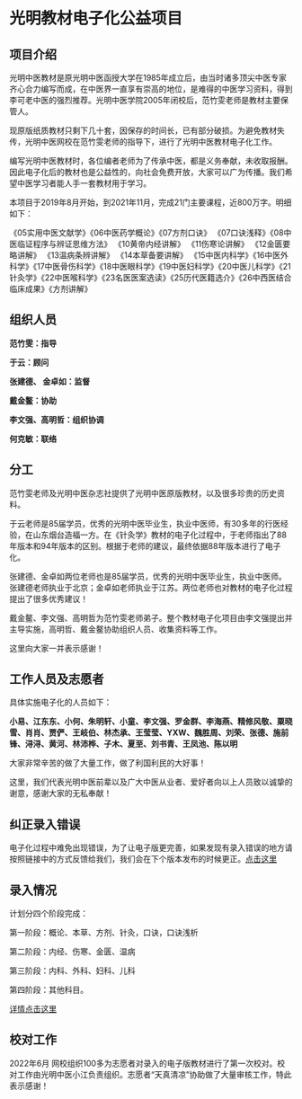 

# 光明教材电子化公益项目 

## 项目介绍

光明中医教材是原光明中医函授大学在1985年成立后，由当时诸多顶尖中医专家齐心合力编写而成，在中医界一直享有崇高的地位，是难得的中医学习资料，得到李可老中医的强烈推荐。光明中医学院2005年闭校后，范竹雯老师是教材主要保管人。

现原版纸质教材只剩下几十套，因保存的时间长，已有部分破损。为避免教材失传，光明中医网校在范竹雯老师的指导下，进行了光明中医教材电子化工作。

编写光明中医教材时，各位编者老师为了传承中医，都是义务奉献，未收取报酬。因此电子化后的教材也是公益性的，向社会免费开放，大家可以广为传播。我们希望中医学习者能人手一套教材用于学习。

本项目于2019年8月开始，到2021年11月，完成21门主要课程，近800万字。明细如下：

《05实用中医文献学》《06中医药学概论》《07方剂口诀》 《07口诀浅释》《08中医临证程序与辨证思维方法》 《10黄帝内经讲解》  《11伤寒论讲解》  《12金匮要略讲解》  《13温病条辨讲解》  《14本草备要讲解》 《15中医内科学》《16中医外科学》《17中医骨伤科学》《18中医眼科学》《19中医妇科学》《20中医儿科学》《21针灸学》《22中医喉科学》《23名医医案选读》《25历代医籍选介》《26中西医结合临床成果》《方剂讲解》   

## 组织人员

**范竹雯：指导**

**于云：顾问**

**张建德、 金卓如：监督**

**戴金鳌：协助**

**李文强、高明哲：组织协调**

**何克敏：联络**

## 分工

范竹雯老师及光明中医杂志社提供了光明中医原版教材，以及很多珍贵的历史资料。

于云老师是85届学员，优秀的光明中医毕业生，执业中医师，有30多年的行医经验，在山东烟台造福一方。在《针灸学》教材的电子化过程中，于老师指出了88年版本和94年版本的区别。根据于老师的建议，最终依据88年版本进行了电子化。

张建德、金卓如两位老师也是85届学员，优秀的光明中医毕业生，执业中医师。张建德老师执业于北京；金卓如老师执业于江苏。两位老师也对教材的电子化过程提出了很多优秀建议！

戴金鳌、李文强、高明哲为范竹雯老师弟子。整个教材电子化项目由李文强提出并主导实施，高明哲、戴金鳌协助组织人员、收集资料等工作。

这里向大家一并表示感谢！

## 工作人员及志愿者

具体实施电子化的人员如下：

**小易、江东东、小何、朱明轩、小童、李文强、罗金群、李海燕、精修风敬、粟晓雪、肖肖、贾俨、王岐伯、林杰承、王莹莹、YXW、魏胜周、刘荣、张德、施前锋、浔浔、黄河、林沛桦、子木、夏至、刘书青、王凤池、陈以明**

大家非常辛苦的做了大量工作，做了利国利民的大好事！

这里，我们代表光明中医前辈以及广大中医从业者、爱好者向以上人员致以诚挚的谢意，感谢大家的无私奉献！

## 纠正录入错误

电子化过程中难免出现错误，为了让电子版更完善，如果发现有录入错误的地方请按照链接中的方式反馈给我们，我们会在下个版本发布的时候更正。[点击这里](https://www.gmzyjc.com/read/gmjcintro/jiucuo.md)

## 录入情况

计划分四个阶段完成：

第一阶段：概论、本草、方剂、针灸，口诀，口诀浅析

第二阶段：内经、伤寒、金匮、温病

第三阶段：内科、外科、妇科、儿科

第四阶段：其他科目。

[详情点击这里](https://www.gmzyjc.com/read/gmjcintro/jindu.md)

## 校对工作

2022年6月 网校组织100多为志愿者对录入的电子版教材进行了第一次校对。校对工作由光明中医小江负责组织。志愿者“天真清凉”协助做了大量审核工作，特此表示感谢！



